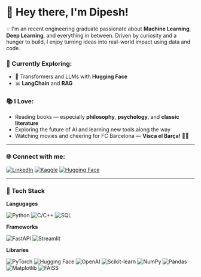 # 👋 Hey there, I'm Dipesh!

💡 I'm an recent engineering graduate passionate about **Machine Learning**, **Deep Learning**, and everything in between. Driven by curiosity and a hunger to build, I enjoy turning ideas into real-world impact using data and code.

### 🚀 Currently Exploring:
- 🤖 Transformers and LLMs with **Hugging Face**
- 📊 **LangChain** and **RAG**

### 📚 I Love:
- Reading books — especially **philosophy**, **psychology**, and **classic literature**
- Exploring the future of AI and learning new tools along the way
- Watching movies and cheering for FC Barcelona — **Visca el Barça!** 🔴🔵

---

### 🌐 Connect with me:
[![LinkedIn](https://img.shields.io/badge/LinkedIn-0A66C2?logo=linkedin&logoColor=white)](https://linkedin.com/in/dipesh1dp) 
[![Kaggle](https://img.shields.io/badge/Kaggle-%231DA1F2.svg?logo=Kaggle&logoColor=white)](https://kaggle.com/dipeshpandit) 
[![Hugging Face](https://img.shields.io/badge/-HuggingFace-3B4252?style=flat&logo=huggingface&logoColor=)](https://huggingface.co/dipeshpandit)

---

### 🧰 Tech Stack 

**Langugages**

![Python](https://img.shields.io/badge/python-3670A0?style=flat-square&logo=python&logoColor=ffdd54) ![C/C++](https://img.shields.io/badge/C/C++-00599C?logo=c&logoColor=white) ![SQL](https://img.shields.io/badge/PostgreSQL-316192?logo=postgresql&logoColor=white)

**Frameworks**

![FastAPI](https://img.shields.io/badge/FastAPI-009688?style=flat&logo=FastAPI&labelColor=555&logoColor=white) ![Streamlit](https://img.shields.io/badge/-Streamlit-FF4B4B?style=flat&logo=streamlit&logoColor=white)

**Libraries**

![PyTorch](https://img.shields.io/badge/PyTorch-black?logo=PyTorch) ![Hugging Face](https://img.shields.io/badge/-HuggingFace-3B4252?style=flat&logo=huggingface&logoColor=) ![OpenAI](https://img.shields.io/badge/OpenAI-%23412991?logo=openai&logoColor=white) ![Scikit-learn](https://img.shields.io/badge/Scikit--learn-005FAB?logo=scikit-learn&logoColor=white) ![NumPy](https://img.shields.io/badge/numpy-%23013243.svg?style=flat-square&logo=numpy&logoColor=white) ![Pandas](https://img.shields.io/badge/pandas-%23150458.svg?style=flat-square&logo=pandas&logoColor=white) ![Matplotlib](https://img.shields.io/badge/-Matplotlib-000000?style=flat&logo=python) ![FAISS](https://img.shields.io/badge/FAISS-Facebook%20AI%20Similarity%20Search-blue?style=flat-square) 
